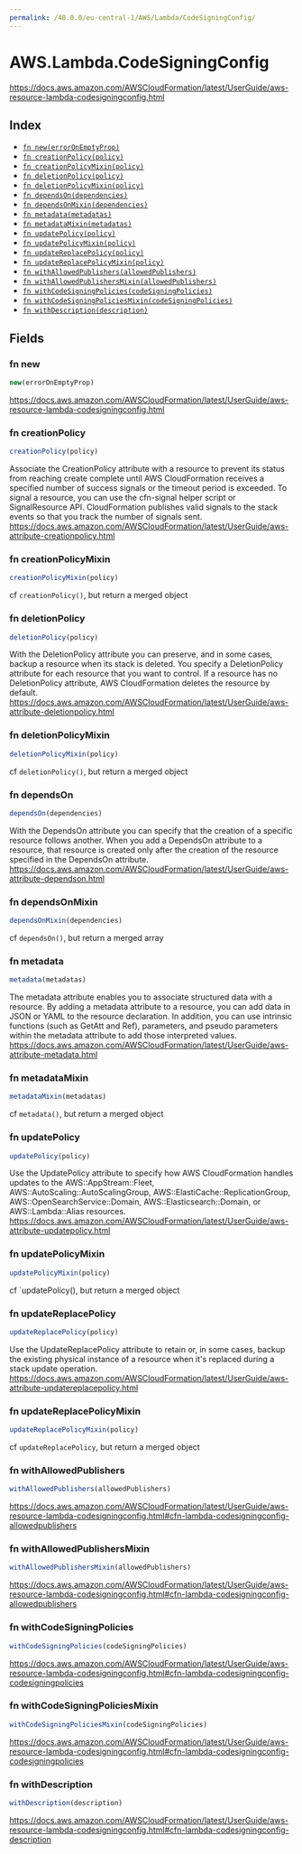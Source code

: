 ```yaml
---
permalink: /48.0.0/eu-central-1/AWS/Lambda/CodeSigningConfig/
---
```


# AWS.Lambda.CodeSigningConfig

https://docs.aws.amazon.com/AWSCloudFormation/latest/UserGuide/aws-resource-lambda-codesigningconfig.html

## Index

* [`fn new(errorOnEmptyProp)`](#fn-new)
* [`fn creationPolicy(policy)`](#fn-creationpolicy)
* [`fn creationPolicyMixin(policy)`](#fn-creationpolicymixin)
* [`fn deletionPolicy(policy)`](#fn-deletionpolicy)
* [`fn deletionPolicyMixin(policy)`](#fn-deletionpolicymixin)
* [`fn dependsOn(dependencies)`](#fn-dependson)
* [`fn dependsOnMixin(dependencies)`](#fn-dependsonmixin)
* [`fn metadata(metadatas)`](#fn-metadata)
* [`fn metadataMixin(metadatas)`](#fn-metadatamixin)
* [`fn updatePolicy(policy)`](#fn-updatepolicy)
* [`fn updatePolicyMixin(policy)`](#fn-updatepolicymixin)
* [`fn updateReplacePolicy(policy)`](#fn-updatereplacepolicy)
* [`fn updateReplacePolicyMixin(policy)`](#fn-updatereplacepolicymixin)
* [`fn withAllowedPublishers(allowedPublishers)`](#fn-withallowedpublishers)
* [`fn withAllowedPublishersMixin(allowedPublishers)`](#fn-withallowedpublishersmixin)
* [`fn withCodeSigningPolicies(codeSigningPolicies)`](#fn-withcodesigningpolicies)
* [`fn withCodeSigningPoliciesMixin(codeSigningPolicies)`](#fn-withcodesigningpoliciesmixin)
* [`fn withDescription(description)`](#fn-withdescription)

## Fields

### fn new

```ts
new(errorOnEmptyProp)
```

https://docs.aws.amazon.com/AWSCloudFormation/latest/UserGuide/aws-resource-lambda-codesigningconfig.html

### fn creationPolicy

```ts
creationPolicy(policy)
```

Associate the CreationPolicy attribute with a resource to prevent its status from reaching create complete until AWS CloudFormation receives a specified number of success signals or the timeout period is exceeded. To signal a resource, you can use the cfn-signal helper script or SignalResource API. CloudFormation publishes valid signals to the stack events so that you track the number of signals sent. 
https://docs.aws.amazon.com/AWSCloudFormation/latest/UserGuide/aws-attribute-creationpolicy.html

### fn creationPolicyMixin

```ts
creationPolicyMixin(policy)
```

cf `creationPolicy()`, but return a merged object

### fn deletionPolicy

```ts
deletionPolicy(policy)
```

With the DeletionPolicy attribute you can preserve, and in some cases, backup a resource when its stack is deleted. You specify a DeletionPolicy attribute for each resource that you want to control. If a resource has no DeletionPolicy attribute, AWS CloudFormation deletes the resource by default. 
https://docs.aws.amazon.com/AWSCloudFormation/latest/UserGuide/aws-attribute-deletionpolicy.html

### fn deletionPolicyMixin

```ts
deletionPolicyMixin(policy)
```

cf `deletionPolicy()`, but return a merged object

### fn dependsOn

```ts
dependsOn(dependencies)
```

With the DependsOn attribute you can specify that the creation of a specific resource follows another. When you add a DependsOn attribute to a resource, that resource is created only after the creation of the resource specified in the DependsOn attribute. 
https://docs.aws.amazon.com/AWSCloudFormation/latest/UserGuide/aws-attribute-dependson.html

### fn dependsOnMixin

```ts
dependsOnMixin(dependencies)
```

cf `dependsOn()`, but return a merged array

### fn metadata

```ts
metadata(metadatas)
```

The metadata attribute enables you to associate structured data with a resource. By adding a metadata attribute to a resource, you can add data in JSON or YAML to the resource declaration. In addition, you can use intrinsic functions (such as GetAtt and Ref), parameters, and pseudo parameters within the metadata attribute to add those interpreted values. 
https://docs.aws.amazon.com/AWSCloudFormation/latest/UserGuide/aws-attribute-metadata.html

### fn metadataMixin

```ts
metadataMixin(metadatas)
```

cf `metadata()`, but return a merged object

### fn updatePolicy

```ts
updatePolicy(policy)
```

Use the UpdatePolicy attribute to specify how AWS CloudFormation handles updates to the AWS::AppStream::Fleet, AWS::AutoScaling::AutoScalingGroup, AWS::ElastiCache::ReplicationGroup, AWS::OpenSearchService::Domain, AWS::Elasticsearch::Domain, or AWS::Lambda::Alias resources. 
https://docs.aws.amazon.com/AWSCloudFormation/latest/UserGuide/aws-attribute-updatepolicy.html

### fn updatePolicyMixin

```ts
updatePolicyMixin(policy)
```

cf `updatePolicy(), but return a merged object

### fn updateReplacePolicy

```ts
updateReplacePolicy(policy)
```

Use the UpdateReplacePolicy attribute to retain or, in some cases, backup the existing physical instance of a resource when it's replaced during a stack update operation. 
https://docs.aws.amazon.com/AWSCloudFormation/latest/UserGuide/aws-attribute-updatereplacepolicy.html

### fn updateReplacePolicyMixin

```ts
updateReplacePolicyMixin(policy)
```

cf `updateReplacePolicy`, but return a merged object

### fn withAllowedPublishers

```ts
withAllowedPublishers(allowedPublishers)
```

https://docs.aws.amazon.com/AWSCloudFormation/latest/UserGuide/aws-resource-lambda-codesigningconfig.html#cfn-lambda-codesigningconfig-allowedpublishers

### fn withAllowedPublishersMixin

```ts
withAllowedPublishersMixin(allowedPublishers)
```

https://docs.aws.amazon.com/AWSCloudFormation/latest/UserGuide/aws-resource-lambda-codesigningconfig.html#cfn-lambda-codesigningconfig-allowedpublishers

### fn withCodeSigningPolicies

```ts
withCodeSigningPolicies(codeSigningPolicies)
```

https://docs.aws.amazon.com/AWSCloudFormation/latest/UserGuide/aws-resource-lambda-codesigningconfig.html#cfn-lambda-codesigningconfig-codesigningpolicies

### fn withCodeSigningPoliciesMixin

```ts
withCodeSigningPoliciesMixin(codeSigningPolicies)
```

https://docs.aws.amazon.com/AWSCloudFormation/latest/UserGuide/aws-resource-lambda-codesigningconfig.html#cfn-lambda-codesigningconfig-codesigningpolicies

### fn withDescription

```ts
withDescription(description)
```

https://docs.aws.amazon.com/AWSCloudFormation/latest/UserGuide/aws-resource-lambda-codesigningconfig.html#cfn-lambda-codesigningconfig-description